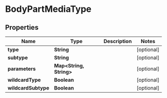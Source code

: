 

# BodyPartMediaType

## Properties

Name | Type | Description | Notes
------------ | ------------- | ------------- | -------------
**type** | **String** |  |  [optional]
**subtype** | **String** |  |  [optional]
**parameters** | **Map&lt;String, String&gt;** |  |  [optional]
**wildcardType** | **Boolean** |  |  [optional]
**wildcardSubtype** | **Boolean** |  |  [optional]



